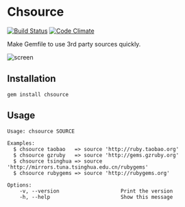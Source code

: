 # Chsource

[![Build Status](https://travis-ci.org/weih/chsource.png?branch=master)](https://travis-ci.org/weih/chsource)
[![Code Climate](https://codeclimate.com/repos/521b79f613d63734a41047e4/badges/211660ece0a9f3c1051a/gpa.png)](https://codeclimate.com/repos/521b79f613d63734a41047e4/feed)

Make Gemfile to use 3rd party sources quickly.

![screen](http://ww2.sinaimg.cn/large/a4a89ff1jw1e7vljjfibxj20ds02pdga.jpg)

## Installation

``` shell
gem install chsource
```

## Usage

``` shell
Usage: chsource SOURCE

Examples:
  $ chsource taobao   => source 'http://ruby.taobao.org'
  $ chsource gzruby   => source 'http://gems.gzruby.org'
  $ chsource tsinghua => source 'http://mirrors.tuna.tsinghua.edu.cn/rubygems'
  $ chsource rubygems => source 'http://rubygems.org'

Options:
    -v, --version                    Print the version
    -h, --help                       Show this message
```
